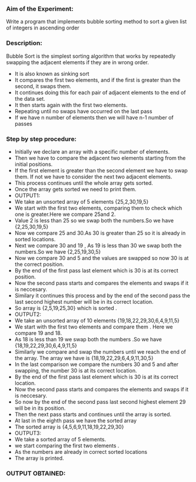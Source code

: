 ### Aim of the Experiment:
Write a program that implements bubble sorting method to sort a given list of integers in ascending order

### Description:
Bubble Sort is the simplest sorting algorithm that works by repeatedly swapping the adjacent elements if they are in wrong order.
- It is also known as sinking sort
- It compares the first two elements, and if the first is greater than the second, it
swaps them.
- It continues doing this for each pair of adjacent elements to the end of the data set.
- It then starts again with the first two elements.
- Repeating until no swaps have occurred on the last pass
- If we have n number of elements then we will have n-1 number of passes

### Step by step procedure:
- Initially we declare an array with a specific number of elements.
- Then we have to compare the adjacent two elements starting from the initial positions.
- If the first element is greater than the second element we have to swap them. If not we have to consider the next two adjacent elements.
- This process continues until the whole array gets sorted.
- Once the array gets sorted we need to print them.
- OUTPUT1:
- We take an unsorted array of 5 elements {25,2,30,19,5}
- We start with the first two elements, comparing them to check which one is greater.Here we compare 25and 2.
- Value 2 is less than 25 so we swap both the numbers.So we have {2,25,30,19,5}
- Now we compare 25 and 30.As 30 is greater than 25 so it is already in sorted locations.
- Next we compare 30 and 19 , As 19 is less than 30 we swap both the numbers.So we have {2,25,19,30,5}
- Now we compare 30 and 5 and the values are swapped so now 30 is at the correct position.
- By the end of the first pass last element which is 30 is at its correct position.
- Now the second pass starts and compares the elements and swaps if it is neccesary.
- Similary it continues this process and by the end of the second pass the last second highest number will be in its correct location.
- So array is {2,5,19,25,30} which is sorted .
- OUTPUT2:
- We take an unsorted array of 10 elements {19,18,22,29,30,6,4,9,11,5}
- We start with the first two elements and compare them . Here we compare 19 and 18.
- As 18 is less than 19 we swap both the numbers .So we have {18,19,22,29,30,6,4,9,11,5}
- Similarly we compare and swap the numbers until we reach the end of the array. The array we have is {18,19,22,29,6,4,9,11,30,5}
- In the last comparison we compare the numbers 30 and 5 and after swapping, the number 30 is at its correct location.
- By the end of the first pass last element which is 30 is at its correct location.
- Now the second pass starts and compares the elements and swaps if it is neccesary.
- So now by the end of the second pass last second highest element 29 will be in its position.
- Then the next pass starts and continues until the array is sorted.
- At last in the eighth pass we have the sorted array
- The sorted array is {4,5,6,9,11,18,19,22,29,30}
- OUTPUT3:
- We take a sorted array of 5 elements.
- we start comparing the first two elements .
- As the numbers are already in correct sorted locations
- The array is printed.

### OUTPUT OBTAINED:

